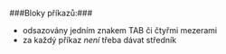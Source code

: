 ###Bloky příkazů:###
- odsazovány jedním znakem TAB či čtyřmi mezerami
- za každý příkaz *není* třeba dávat středník
